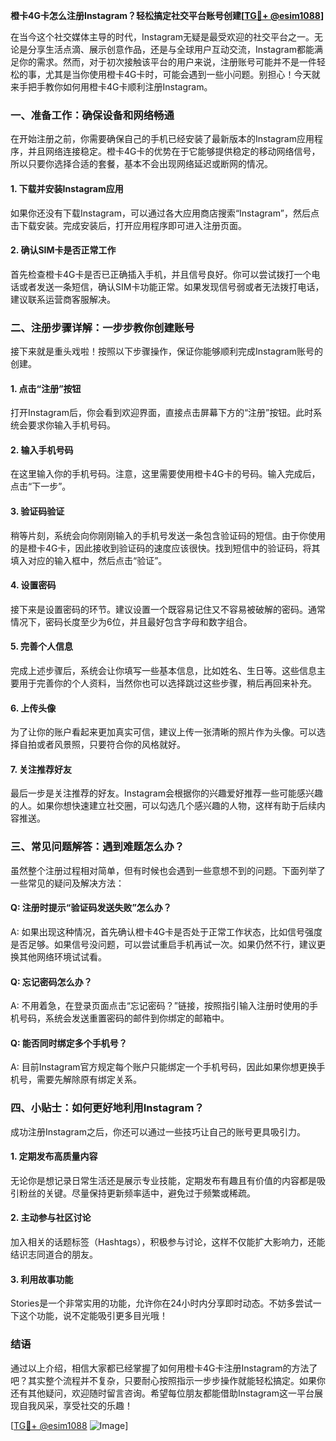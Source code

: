**橙卡4G卡怎么注册Instagram？轻松搞定社交平台账号创建[[TG💪+ @esim1088](https://t.me/s/esim1088)]**

在当今这个社交媒体主导的时代，Instagram无疑是最受欢迎的社交平台之一。无论是分享生活点滴、展示创意作品，还是与全球用户互动交流，Instagram都能满足你的需求。然而，对于初次接触该平台的用户来说，注册账号可能并不是一件轻松的事，尤其是当你使用橙卡4G卡时，可能会遇到一些小问题。别担心！今天就来手把手教你如何用橙卡4G卡顺利注册Instagram。

### 一、准备工作：确保设备和网络畅通

在开始注册之前，你需要确保自己的手机已经安装了最新版本的Instagram应用程序，并且网络连接稳定。橙卡4G卡的优势在于它能够提供稳定的移动网络信号，所以只要你选择合适的套餐，基本不会出现网络延迟或断网的情况。

#### 1. 下载并安装Instagram应用
如果你还没有下载Instagram，可以通过各大应用商店搜索“Instagram”，然后点击下载安装。完成安装后，打开应用程序即可进入注册页面。

#### 2. 确认SIM卡是否正常工作
首先检查橙卡4G卡是否已正确插入手机，并且信号良好。你可以尝试拨打一个电话或者发送一条短信，确认SIM卡功能正常。如果发现信号弱或者无法拨打电话，建议联系运营商客服解决。

### 二、注册步骤详解：一步步教你创建账号

接下来就是重头戏啦！按照以下步骤操作，保证你能够顺利完成Instagram账号的创建。

#### 1. 点击“注册”按钮
打开Instagram后，你会看到欢迎界面，直接点击屏幕下方的“注册”按钮。此时系统会要求你输入手机号码。

#### 2. 输入手机号码
在这里输入你的手机号码。注意，这里需要使用橙卡4G卡的号码。输入完成后，点击“下一步”。

#### 3. 验证码验证
稍等片刻，系统会向你刚刚输入的手机号发送一条包含验证码的短信。由于你使用的是橙卡4G卡，因此接收到验证码的速度应该很快。找到短信中的验证码，将其填入对应的输入框中，然后点击“验证”。

#### 4. 设置密码
接下来是设置密码的环节。建议设置一个既容易记住又不容易被破解的密码。通常情况下，密码长度至少为6位，并且最好包含字母和数字组合。

#### 5. 完善个人信息
完成上述步骤后，系统会让你填写一些基本信息，比如姓名、生日等。这些信息主要用于完善你的个人资料，当然你也可以选择跳过这些步骤，稍后再回来补充。

#### 6. 上传头像
为了让你的账户看起来更加真实可信，建议上传一张清晰的照片作为头像。可以选择自拍或者风景照，只要符合你的风格就好。

#### 7. 关注推荐好友
最后一步是关注推荐的好友。Instagram会根据你的兴趣爱好推荐一些可能感兴趣的人。如果你想快速建立社交圈，可以勾选几个感兴趣的人物，这样有助于后续内容推送。

### 三、常见问题解答：遇到难题怎么办？

虽然整个注册过程相对简单，但有时候也会遇到一些意想不到的问题。下面列举了一些常见的疑问及解决方法：

#### Q: 注册时提示“验证码发送失败”怎么办？
A: 如果出现这种情况，首先确认橙卡4G卡是否处于正常工作状态，比如信号强度是否足够。如果信号没问题，可以尝试重启手机再试一次。如果仍然不行，建议更换其他网络环境试试看。

#### Q: 忘记密码怎么办？
A: 不用着急，在登录页面点击“忘记密码？”链接，按照指引输入注册时使用的手机号码，系统会发送重置密码的邮件到你绑定的邮箱中。

#### Q: 能否同时绑定多个手机号？
A: 目前Instagram官方规定每个账户只能绑定一个手机号码，因此如果你想更换手机号，需要先解除原有绑定关系。

### 四、小贴士：如何更好地利用Instagram？

成功注册Instagram之后，你还可以通过一些技巧让自己的账号更具吸引力。

#### 1. 定期发布高质量内容
无论你是想记录日常生活还是展示专业技能，定期发布有趣且有价值的内容都是吸引粉丝的关键。尽量保持更新频率适中，避免过于频繁或稀疏。

#### 2. 主动参与社区讨论
加入相关的话题标签（Hashtags），积极参与讨论，这样不仅能扩大影响力，还能结识志同道合的朋友。

#### 3. 利用故事功能
Stories是一个非常实用的功能，允许你在24小时内分享即时动态。不妨多尝试一下这个功能，说不定能吸引更多目光哦！

### 结语

通过以上介绍，相信大家都已经掌握了如何用橙卡4G卡注册Instagram的方法了吧？其实整个流程并不复杂，只要耐心按照指示一步步操作就能轻松搞定。如果你还有其他疑问，欢迎随时留言咨询。希望每位朋友都能借助Instagram这一平台展现自我风采，享受社交的乐趣！

[[TG💪+ @esim1088](https://t.me/s/esim1088) ![Image](https://i.postimg.cc/4NQfJmqS/Snipaste-2025-05-13-00-14-12.png)]